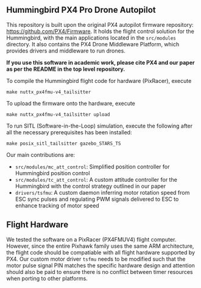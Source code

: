 ## Hummingbird PX4 Pro Drone Autopilot ##

This repository is built upon the original PX4 autopilot firmware repository: https://github.com/PX4/Firmware. It holds the flight control solution for the Hummingbird, with the main applications located in the `src/modules` directory. It also contains the PX4 Drone Middleware Platform, which provides drivers and middleware to run drones.


**If you use this software in academic work, please cite PX4 and our paper as per the README in the top level repository.**

To compile the Hummingbird flight code for hardware (PixRacer), execute

```make nuttx_px4fmu-v4_tailsitter```

To upload the firmware onto the hardware, execute

```make nuttx_px4fmu-v4_tailsitter upload```

To run SITL (Software-in-the-Loop) simulation, execute the following after all the necessary prerequisites has been installed:

```make posix_sitl_tailsitter gazebo_STARS_TS```

Our main contributions are:
- `src/modules/mc_att_control`: Simplified position controller for Hummingbird position control
- `src/modules/tc_att_control`: A custom attitude controller for the Hummingbird with the control strategy outlined in our paper
- `drivers/tsfmu`: A custom daemon inferring motor rotation speed from ESC sync pulses and regulating PWM signals delivered to ESC to enhance tracking of motor speed

## Flight Hardware
We tested the software on a PixRacer (PX4FMUV4) flight computer. However, since the entire Pixhawk family uses the same ARM architecture, the flight code should be compatiable with all flight hardware supported by PX4. Our custom motor driver `tsfmu` needs to be modified such that the motor pulse signal PIN matches the specific hardware design and attention should also be paid to ensure there is no conflict between timer resources when porting to other platforms.
